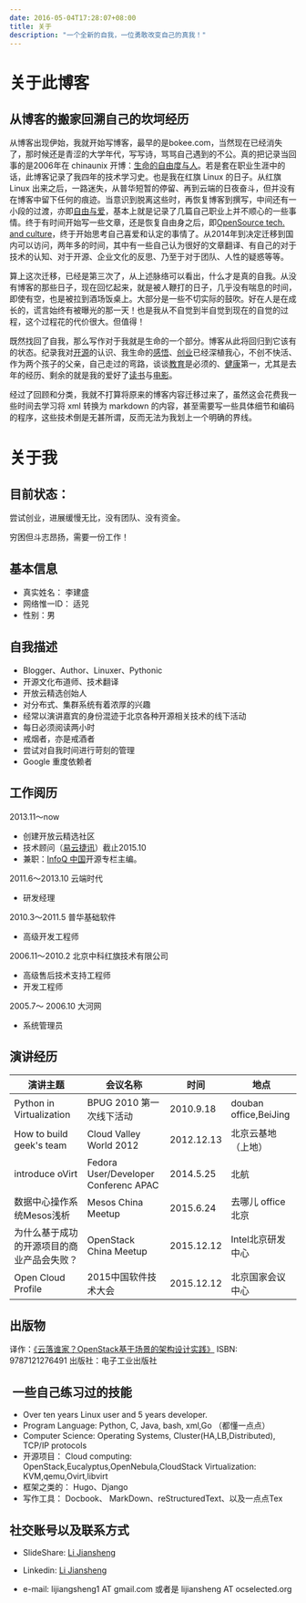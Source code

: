 ```yaml
---
date: 2016-05-04T17:28:07+08:00
title: 关于
description: "一个全新的自我，一位勇敢改变自己的真我！"
---
```


# 关于此博客

## 从博客的搬家回溯自己的坎坷经历

从博客出现伊始，我就开始写博客，最早的是bokee.com，当然现在已经消失了，那时候还是青涩的大学年代，写写诗，骂骂自己遇到的不公。真的把记录当回事的是2006年在 chinaunix 开博：[生命的自由度与人](http://blog.chinaunix.net/uid/20172731.html)。若是套在职业生涯中的话，此博客记录了我四年的技术学习史。也是我在红旗 Linux 的日子。从红旗 Linux 出来之后，一路迷失，从普华短暂的停留、再到云端的日夜奋斗，但并没有在博客中留下任何的痕迹。当意识到脱离这些时，再恢复博客到撰写，中间还有一小段的过渡，亦即[自由与爱](http://johnwoolee.blogspot.com/)，基本上就是记录了几篇自己职业上并不顺心的一些事情。终于有时间开始写一些文章，还是恢复自由身之后，即[OpenSource tech. and culture](http://iaaslee.blogspot.com/)，终于开始思考自己喜爱和认定的事情了。从2014年到决定迁移到国内可以访问，两年多的时间，其中有一些自己认为很好的文章翻译、有自己的对于技术的认知、对于开源、企业文化的反思、乃至于对于团队、人性的疑惑等等。

算上这次迁移，已经是第三次了，从上述脉络可以看出，什么才是真的自我。从没有博客的那些日子，现在回忆起来，就是被人鞭打的日子，几乎没有喘息的时间，即使有空，也是被拉到酒场饭桌上。大部分是一些不切实际的鼓吹。好在人是在成长的，谎言始终有被曝光的那一天！也是我从不自觉到半自觉到现在的自觉的过程，这个过程花的代价很大。但值得！

既然找回了自我，那么写作对于我就是生命的一个部分。博客从此将回归到它该有的状态。纪录我对[开源](http://lijiangsheng1.github.io/categories/%E5%BC%80%E6%BA%90/)的认识、我生命的[感悟](http://lijiangsheng1.github.io/categories/%E6%84%9F%E6%82%9F/)、[创业](http://lijiangsheng1.github.io/categories/%E5%88%9B%E4%B8%9A/)已经深植我心，不创不快活、作为两个孩子的父亲，自己走过的弯路，谈谈[教育](http://lijiangsheng1.github.io/categories/%E6%95%99%E8%82%B2/)是必须的、[健康](http://lijiangsheng1.github.io/categories/%E5%81%A5%E5%BA%B7/)第一，尤其是去年的经历、剩余的就是我的爱好了[读书](http://lijiangsheng1.github.io/categories/%E8%AF%BB%E4%B9%A6/)与[电影](http://lijiangsheng1.github.io/categories/%E7%94%B5%E5%BD%B1/)。

经过了回顾和分类，我就不打算将原来的博客内容迁移过来了，虽然这会花费我一些时间去学习将 xml 转换为 markdown 的内容，甚至需要写一些具体细节和编码的程序，这些技术倒是无甚所谓，反而无法为我划上一个明确的界线。

# 关于我

## 目前状态：

尝试创业，进展缓慢无比，没有团队、没有资金。

穷困但斗志昂扬，需要一份工作！

## 基本信息

* 真实姓名： 李建盛
* 网络惟一ID： 适兕
* 性别：男


## 自我描述

* Blogger、Author、Linuxer、Pythonic
* 开源文化布道师、技术翻译
* 开放云精选创始人
* 对分布式、集群系统有着浓厚的兴趣
* 经常以演讲嘉宾的身份混迹于北京各种开源相关技术的线下活动
* 每日必须阅读两小时
* 戒烟者，亦是戒酒者
* 尝试对自我时间进行苛刻的管理
* Google 重度依赖者

## 工作阅历

2013.11～now

* 创建开放云精选社区
* 技术顾问（[易云捷讯](http://www.eayun.cn)）截止2015.10
* 兼职：[InfoQ 中国](http://www.infoq.com/cn)开源专栏主编。

2011.6～2013.10   云端时代

* 研发经理

2010.3～2011.5   普华基础软件

* 高级开发工程师

2006.11～2010.2   北京中科红旗技术有限公司

* 高级售后技术支持工程师
* 开发工程师

2005.7～ 2006.10  大河网

* 系统管理员

## 演讲经历

| 演讲主题 | 会议名称 | 时间 |地点|
| ------------ | ------------- | ------------ | ------------ |
|Python in Virtualization | BPUG 2010 第一次线下活动 | 2010.9.18 | douban office,BeiJing |
| How to build geek's team | Cloud Valley World 2012 | 2012.12.13 | 北京云基地（上地）|
|introduce oVirt | Fedora User/Developer Conferenc APAC| 2014.5.25|北航 |
|数据中心操作系统Mesos浅析 |Mesos China Meetup | 2015.6.24 |去哪儿 office 北京 |
| 为什么基于成功的开源项目的商业产品会失败？|OpenStack China Meetup | 2015.12.12| Intel北京研发中心|
|Open Cloud Profile |2015中国软件技术大会 | 2015.12.12|北京国家会议中心 |


## 出版物

译作：[《云落谁家？OpenStack基于场景的架构设计实践》](http://item.jd.com/11887046.html) ISBN: 9787121276491 出版社：电子工业出版社

##  一些自己练习过的技能

* Over ten years Linux user and 5 years developer.
* Program Language: Python, C, Java, bash, xml,Go （都懂一点点）
* Computer Science: Operating Systems, Cluster(HA,LB,Distributed), TCP/IP protocols
* 开源项目： Cloud computing: OpenStack,Eucalyptus,OpenNebula,CloudStack Virtualization: KVM,qemu,Ovirt,libvirt
* 框架之类的： Hugo、Django
* 写作工具： Docbook、 MarkDown、reStructuredText、以及一点点Tex

## 社交账号以及联系方式

* SlideShare: [Li Jiansheng](http://www.slideshare.net/johnwoolee)

* Linkedin: [Li Jiansheng](https://cn.linkedin.com/in/lijiansheng)

* e-mail: lijiangsheng1 AT gmail.com 或者是 lijiansheng AT ocselected.org
